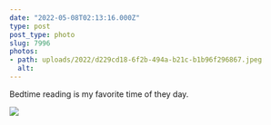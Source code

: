 ```yaml
---
date: "2022-05-08T02:13:16.000Z"
type: post 
post_type: photo
slug: 7996
photos: 
- path: uploads/2022/d229cd18-6f2b-494a-b21c-b1b96f296867.jpeg
  alt: 
---
```

Bedtime reading is my favorite time of they day. 


![](/uploads/2022/d229cd18-6f2b-494a-b21c-b1b96f296867.jpeg)
